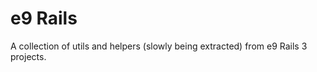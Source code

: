 e9 Rails
========

A collection of utils and helpers (slowly being extracted) from e9 Rails 3 projects.
